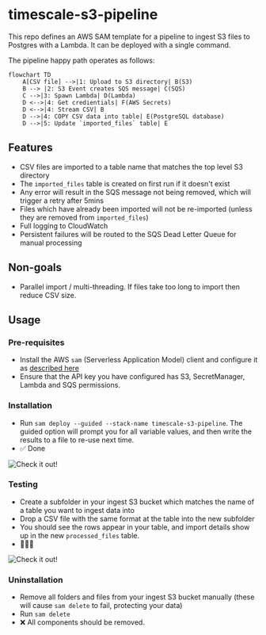 # timescale-s3-pipeline
This repo defines an AWS SAM template for a pipeline to ingest S3 files to Postgres with a Lambda. It can be deployed with a single command.

The pipeline happy path operates as follows:

```mermaid
flowchart TD
    A[CSV file] -->|1: Upload to S3 directory| B(S3)
    B --> |2: S3 Event creates SQS message| C(SQS)
    C -->|3: Spawn Lambda| D(Lambda)
    D <-->|4: Get credientials| F(AWS Secrets)
    D <-->|4: Stream CSV| B
    D -->|4: COPY CSV data into table| E(PostgreSQL database)
    D -->|5: Update `imported_files` table| E
```
## Features
- CSV files are imported to a table name that matches the top level S3 directory
- The `imported_files` table is created on first run if it doesn't exist
- Any error will result in the SQS message not being removed, which will trigger a retry after 5mins
- Files which have already been imported will not be re-imported (unless they are removed from `imported_files`)
- Full logging to CloudWatch
- Persistent failures will be routed to the SQS Dead Letter Queue for manual processing
  
## Non-goals
- Parallel import / multi-threading. If files take too long to import then reduce CSV size. 

## Usage
### Pre-requisites
- Install the AWS `sam` (Serverless Application Model) client and configure it as [described here](https://docs.aws.amazon.com/serverless-application-model/latest/developerguide/install-sam-cli.html)
- Ensure that the API key you have configured has S3, SecretManager, Lambda and SQS permissions.

### Installation
- Run `sam deploy --guided --stack-name timescale-s3-pipeline`. The guided option will prompt you for all variable values, and then write the results to a file to re-use next time.
- ✅ Done

![Check it out!](https://i.imgur.com/GSZRjSq.gif)

### Testing
- Create a subfolder in your ingest S3 bucket which matches the name of a table you want to ingest data into
- Drop a CSV file with the same format at the table into the new subfolder
- You should see the rows appear in your table, and import details show up in the new `processed_files` table.
- 🚀🚀🚀

![Check it out!](https://i.imgur.com/mFfrouF.gif)

### Uninstallation
- Remove all folders and files from your ingest S3 bucket manually (these will cause `sam delete` to fail, protecting your data)
- Run `sam delete`
- ❌ All components should be removed.


